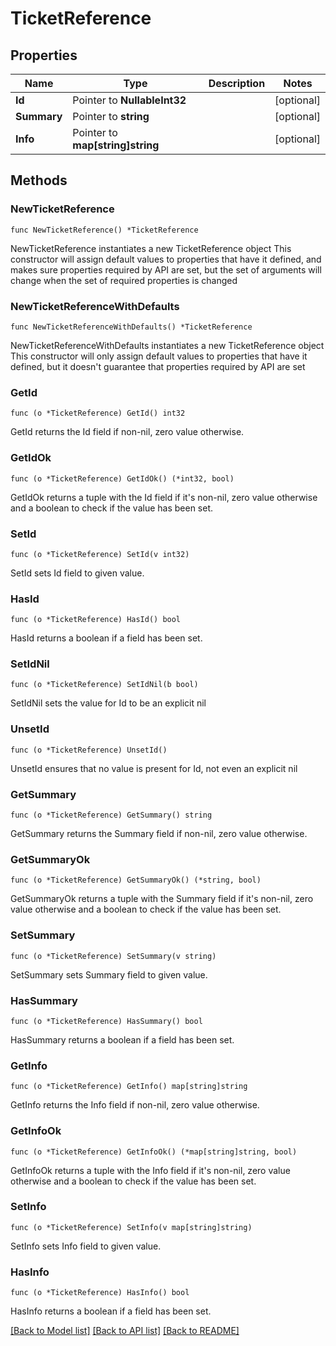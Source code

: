 # TicketReference

## Properties

Name | Type | Description | Notes
------------ | ------------- | ------------- | -------------
**Id** | Pointer to **NullableInt32** |  | [optional] 
**Summary** | Pointer to **string** |  | [optional] 
**Info** | Pointer to **map[string]string** |  | [optional] 

## Methods

### NewTicketReference

`func NewTicketReference() *TicketReference`

NewTicketReference instantiates a new TicketReference object
This constructor will assign default values to properties that have it defined,
and makes sure properties required by API are set, but the set of arguments
will change when the set of required properties is changed

### NewTicketReferenceWithDefaults

`func NewTicketReferenceWithDefaults() *TicketReference`

NewTicketReferenceWithDefaults instantiates a new TicketReference object
This constructor will only assign default values to properties that have it defined,
but it doesn't guarantee that properties required by API are set

### GetId

`func (o *TicketReference) GetId() int32`

GetId returns the Id field if non-nil, zero value otherwise.

### GetIdOk

`func (o *TicketReference) GetIdOk() (*int32, bool)`

GetIdOk returns a tuple with the Id field if it's non-nil, zero value otherwise
and a boolean to check if the value has been set.

### SetId

`func (o *TicketReference) SetId(v int32)`

SetId sets Id field to given value.

### HasId

`func (o *TicketReference) HasId() bool`

HasId returns a boolean if a field has been set.

### SetIdNil

`func (o *TicketReference) SetIdNil(b bool)`

 SetIdNil sets the value for Id to be an explicit nil

### UnsetId
`func (o *TicketReference) UnsetId()`

UnsetId ensures that no value is present for Id, not even an explicit nil
### GetSummary

`func (o *TicketReference) GetSummary() string`

GetSummary returns the Summary field if non-nil, zero value otherwise.

### GetSummaryOk

`func (o *TicketReference) GetSummaryOk() (*string, bool)`

GetSummaryOk returns a tuple with the Summary field if it's non-nil, zero value otherwise
and a boolean to check if the value has been set.

### SetSummary

`func (o *TicketReference) SetSummary(v string)`

SetSummary sets Summary field to given value.

### HasSummary

`func (o *TicketReference) HasSummary() bool`

HasSummary returns a boolean if a field has been set.

### GetInfo

`func (o *TicketReference) GetInfo() map[string]string`

GetInfo returns the Info field if non-nil, zero value otherwise.

### GetInfoOk

`func (o *TicketReference) GetInfoOk() (*map[string]string, bool)`

GetInfoOk returns a tuple with the Info field if it's non-nil, zero value otherwise
and a boolean to check if the value has been set.

### SetInfo

`func (o *TicketReference) SetInfo(v map[string]string)`

SetInfo sets Info field to given value.

### HasInfo

`func (o *TicketReference) HasInfo() bool`

HasInfo returns a boolean if a field has been set.


[[Back to Model list]](../README.md#documentation-for-models) [[Back to API list]](../README.md#documentation-for-api-endpoints) [[Back to README]](../README.md)


